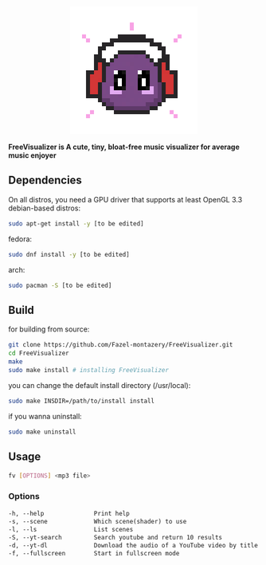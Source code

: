 <div align="center">
<img src="icon.png" alt="fv" width="256">
</div>

**FreeVisualizer is A cute, tiny, bloat-free music visualizer for average music enjoyer**
## Dependencies
On all distros, you need a GPU driver that supports at least OpenGL 3.3
debian-based distros:
```bash
sudo apt-get install -y [to be edited]
```
fedora:
```bash
sudo dnf install -y [to be edited]
```
arch:
```bash
sudo pacman -S [to be edited]
```
## Build
for building from source:
```bash
git clone https://github.com/Fazel-montazery/FreeVisualizer.git
cd FreeVisualizer
make
sudo make install # installing FreeVisualizer
```
you can change the default install directory (/usr/local):
```bash
sudo make INSDIR=/path/to/install install
```
if you wanna uninstall:
```bash
sudo make uninstall
```
## Usage
```bash
fv [OPTIONS] <mp3 file>
```
### Options
```
-h, --help				Print help
-s, --scene				Which scene(shader) to use
-l, --ls                List scenes
-S, --yt-search         Search youtube and return 10 results
-d, --yt-dl             Download the audio of a YouTube video by title
-f, --fullscreen        Start in fullscreen mode
```
